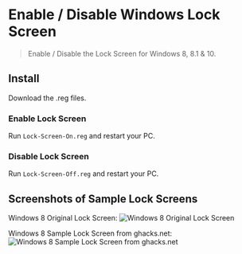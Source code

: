 # Enable / Disable Windows Lock Screen

> Enable / Disable the Lock Screen for Windows 8, 8.1 &amp; 10.

## Install
Download the .reg files.

### Enable Lock Screen
Run `Lock-Screen-On.reg` and restart your PC.

### Disable Lock Screen
Run `Lock-Screen-Off.reg` and restart your PC.

## Screenshots of Sample Lock Screens
Windows 8 Original Lock Screen:
![Windows 8 Original Lock Screen](https://4sysops.com/wp-content/uploads/2013/03/Windows-8-Lock-Screen.png)

Windows 8 Sample Lock Screen from ghacks.net:
![Windows 8 Sample Lock Screen from ghacks.net](http://www.ghacks.net/wp-content/uploads/2012/11/windows-8-lock-screen.jpg)
